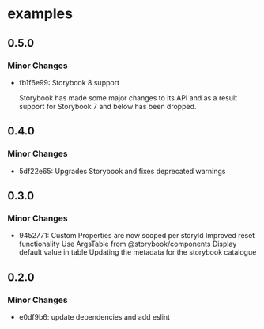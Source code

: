 # examples

## 0.5.0

### Minor Changes

- fb1f6e99: Storybook 8 support

  Storybook has made some major changes to its API and as a result support for Storybook 7 and below has been dropped.

## 0.4.0

### Minor Changes

- 5df22e65: Upgrades Storybook and fixes deprecated warnings

## 0.3.0

### Minor Changes

- 9452771: Custom Properties are now scoped per storyId
  Improved reset functionality
  Use ArgsTable from @storybook/components
  Display default value in table
  Updating the metadata for the storybook catalogue

## 0.2.0

### Minor Changes

- e0df9b6: update dependencies and add eslint
